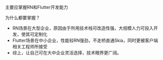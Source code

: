 主要应掌握RN和Flutter开发能力

为什么都要掌握？
+ RN场景在大型企业，原因由于所用技术栈可改造性强，大规模人力可投入开发，使其可定制化
+ Flutter场景在中小企业，性能较RN强劲，不走桥直通Skia，同时更被客户端相关工程师所接受
+ 综上，让自己可在大中企业灵活选择，技术眼界更广阔。


